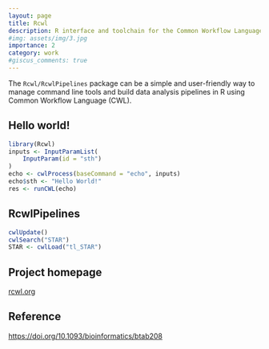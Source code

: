 ```yaml
---
layout: page
title: Rcwl
description: R interface and toolchain for the Common Workflow Language
#img: assets/img/3.jpg
importance: 2
category: work
#giscus_comments: true
---
```


The `Rcwl/RcwlPipelines` package can be a simple and user-friendly way to manage command line tools and build data analysis pipelines in R using Common Workflow Language (CWL).

## Hello world!
```r
library(Rcwl)
inputs <- InputParamList(
    InputParam(id = "sth")
)
echo <- cwlProcess(baseCommand = "echo", inputs)
echo$sth <- "Hello World!"
res <- runCWL(echo)
```

## RcwlPipelines
```r
cwlUpdate()
cwlSearch("STAR")
STAR <- cwlLoad("tl_STAR")
```

## Project homepage
[rcwl.org](https://rcwl.org)

## Reference
<https://doi.org/10.1093/bioinformatics/btab208>